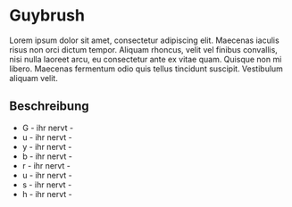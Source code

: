 # Guybrush
Lorem ipsum dolor sit amet, consectetur adipiscing elit. Maecenas iaculis risus non orci dictum tempor. Aliquam rhoncus, velit vel finibus convallis, nisi nulla laoreet arcu, eu consectetur ante ex vitae quam. Quisque non mi libero. Maecenas fermentum odio quis tellus tincidunt suscipit. Vestibulum aliquam velit.

## Beschreibung
* G - ihr nervt -
* u - ihr nervt -
* y - ihr nervt -
* b - ihr nervt -
* r - ihr nervt -
* u - ihr nervt -
* s - ihr nervt -
* h - ihr nervt -